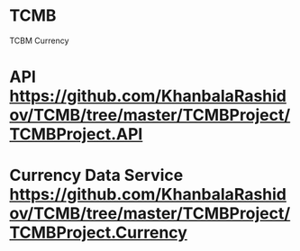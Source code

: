 # TCMB
TCBM Currency

# API https://github.com/KhanbalaRashidov/TCMB/tree/master/TCMBProject/TCMBProject.API

# Currency Data Service https://github.com/KhanbalaRashidov/TCMB/tree/master/TCMBProject/TCMBProject.Currency
